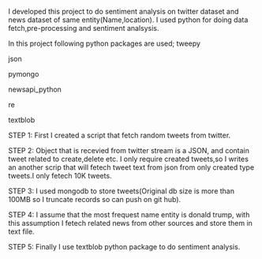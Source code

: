 I developed this project to do sentiment analysis on twitter dataset and news dataset of same entity(Name,location).
I used python for doing data fetch,pre-processing and sentiment analsysis.

In this project following python packages are used;
 tweepy
 
 json
 
 pymongo
 
 newsapi_python
 
 re
 
 textblob
 
 
 
STEP 1: First I created a script that fetch random tweets from twitter. 

STEP 2: Object that is recevied from twitter stream is a JSON, and contain tweet related to create,delete etc. I only require created tweets,so I writes an another 
scrip that will fetech tweet text from json from only created type tweets.I only fetech 10K tweets.

STEP 3: I used mongodb to store tweets(Original db size is more than 100MB so I truncate records so can push on git hub).

STEP 4: I assume that the most frequest name entity is donald trump, with this assumption I fetech related news from other sources and store them in text file.

STEP 5: Finally I use textblob python package to do sentiment analysis.    

